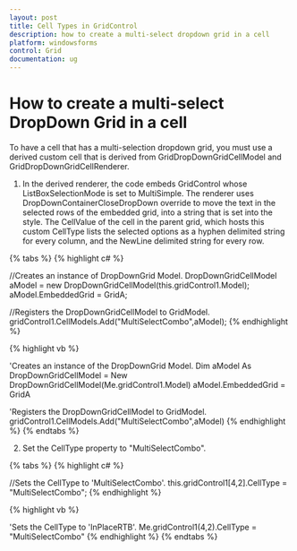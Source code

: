```yaml
---
layout: post
title: Cell Types in GridControl
description: how to create a multi-select dropdown grid in a cell
platform: windowsforms
control: Grid
documentation: ug
---
```


# How to create a multi-select DropDown Grid in a cell

To have a cell that has a multi-selection dropdown grid, you must use a derived custom cell that is derived from GridDropDownGridCellModel and GridDropDownGridCellRenderer. 

1. In the derived renderer, the code embeds GridControl whose ListBoxSelectionMode is set to MultiSimple. The renderer uses DropDownContainerCloseDropDown override to move the text in the selected rows of the embedded grid, into a string that is set into the style. The CellValue of the cell in the parent grid, which hosts this custom CellType lists the selected options as a hyphen delimited string for every column, and the NewLine delimited string for every row.

{% tabs %}
{% highlight c# %}

//Creates an instance of DropDownGrid Model.
DropDownGridCellModel aModel = new 
DropDownGridCellModel(this.gridControl1.Model);
aModel.EmbeddedGrid = GridA;

//Registers the DropDownGridCellModel to GridModel.
gridControl1.CellModels.Add("MultiSelectCombo",aModel);
{% endhighlight %}

{% highlight vb %}

'Creates an instance of the DropDownGrid Model.
Dim aModel As DropDownGridCellModel = New 
DropDownGridCellModel(Me.gridControl1.Model)
aModel.EmbeddedGrid = GridA

'Registers the DropDownGridCellModel to GridModel.
gridControl1.CellModels.Add("MultiSelectCombo",aModel)
{% endhighlight %}
{% endtabs %}

2. Set the CellType property to "MultiSelectCombo".

{% tabs %}
{% highlight c# %}

//Sets the CellType to 'MultiSelectCombo'.
this.gridControl1[4,2].CellType = "MultiSelectCombo";
{% endhighlight %}

{% highlight vb %}

'Sets the CellType to 'InPlaceRTB'.
Me.gridControl1(4,2).CellType = "MultiSelectCombo"
{% endhighlight %}
{% endtabs %}
